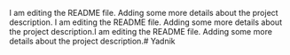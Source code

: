 I am editing the README file. Adding some more details about the project description.
I am editing the README file. Adding some more details about the project description.I am editing the README file. Adding some more details about the project description.# Yadnik
